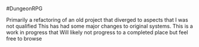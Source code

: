 #DungeonRPG

Primarily a refactoring of an old project that diverged to aspects that I was not qualified
This has had some major changes to original systems.
This is a work in progress that Will likely not progress to a completed place but feel free to browse